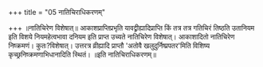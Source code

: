 +++
title = "05 नातिचिराधिकरणम्"

+++
॥नातिचिरेण विशेषात्॥ आकाशप्राप्तिप्रभृति यावद्व्रीह्यादिप्राप्ति किं तत्र तत्र गतिचिरं तिष्ठति उतानियम इति विशये नियमहेत्वभावा दनियम इति प्राप्त उच्यते नातिचिरेण विशेषात्। आकाशादितो नातिचिरेण निष्क्रमणं। कुतः?विशेषात्। उत्तरत्र व्रीह्यादि प्राप्तौ 'अतोवै खलुदुर्निष्प्रपतर'मिति विशिष्य कृच्छ्रनिष्क्रमणाभिधानादिति स्थितं। ॥इति नातिचिराधिकरणम्॥